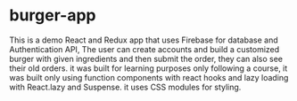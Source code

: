 # burger-app

This is a demo React and Redux app that uses Firebase for database and Authentication API,
The user can create accounts and build a customized burger with given ingredients and then submit the order, they can also see their old orders.
it was built for learning purposes only following a course, it was built only using function components with react hooks and lazy loading with React.lazy and Suspense.
it uses CSS modules for styling.
